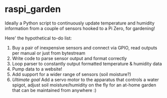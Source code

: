 # raspi_garden
Ideally a Python script to continuously update temperature and humidity information from a couple of sensors hooked to a Pi Zero, for gardening!

Here' the hypothetical to-do list: 
1. Buy a pair of inexpensive sensors and connect via GPIO, read outputs per manual or just from bytestream 
2. Write code to parse sensor output and format correctly
3. Loop parser to constantly output formatted temperature & humidity data
4. Pump data to a website!
5. Add support for a wider range of sensors (soil moisture?)
6. *Ultimate goal* Add a servo motor to the apparatus that controls a water spigot, adjust soil moisture/humidity on the fly for an at-home garden that can be maintained from anywhere :)
